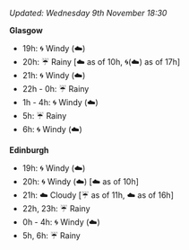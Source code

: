 *Updated: Wednesday 9th November 18:30*

**Glasgow**

* 19h: :cyclone: Windy (:cloud:)
* 20h: :umbrella: Rainy [:cloud: as of 10h, :cyclone:(:cloud:) as of 17h]
* 21h: :cyclone: Windy (:cloud:)
* 22h - 0h: :umbrella: Rainy
* 1h - 4h: :cyclone: Windy (:cloud:)
* 5h: :umbrella: Rainy
* 6h: :cyclone: Windy (:cloud:)

**Edinburgh**

* 19h: :cyclone: Windy (:cloud:)
* 20h: :cyclone: Windy (:cloud:) [:cloud: as of 10h]
* 21h: :cloud: Cloudy [:umbrella: as of 11h, :cloud: as of 16h]
* 22h, 23h: :umbrella: Rainy
* 0h - 4h: :cyclone: Windy (:cloud:)
* 5h, 6h: :umbrella: Rainy
